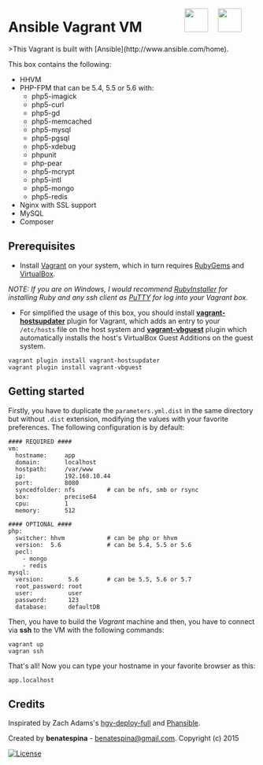 <h1>
    Ansible Vagrant VM
    &nbsp;&nbsp;&nbsp;&nbsp;&nbsp;&nbsp;&nbsp;&nbsp;&nbsp;&nbsp;&nbsp;
    <a href="url"><img src="http://upload.wikimedia.org/wikipedia/commons/8/87/Vagrant.png" height="48"></a>
    &nbsp;
    <a href="url"><img src="http://cdn2.hubspot.net/hub/330046/file-764918166-png/Official_Logos/ansible_circleA_black_small.png?t=1425489360760" height="48"></a>
</h1>
>This Vagrant is built with [Ansible](http://www.ansible.com/home).

This box contains the following:
* HHVM
* PHP-FPM that can be 5.4, 5.5 or 5.6 with:
    - php5-imagick
    - php5-curl
    - php5-gd
    - php5-memcached
    - php5-mysql
    - php5-pgsql
    - php5-xdebug
    - phpunit
    - php-pear
    - php5-mcrypt
    - php5-intl
    - php5-mongo
    - php5-redis
* Nginx with SSL support
* MySQL
* Composer

Prerequisites
-------------
* Install [Vagrant](http://docs.vagrantup.com/v2/installation/index.html) on your system, which in turn requires [RubyGems](https://rubygems.org/pages/download) and [VirtualBox](https://www.virtualbox.org/wiki/Downloads).

*NOTE: If you are on Windows, I would recommend [RubyInstaller](http://rubyinstaller.org/) for installing Ruby and any ssh client as [PuTTY](http://www.chiark.greenend.org.uk/~sgtatham/putty/download.html) for log into your Vagrant box.*

* For simplified the usage of this box, you should install **[vagrant-hostsupdater](https://github.com/cogitatio/vagrant-hostsupdater)** plugin for Vagrant, which adds an entry to your `/etc/hosts` file on the host system and **[vagrant-vbguest](https://github.com/dotless-de/vagrant-vbguest)** plugin which automatically installs the host's VirtualBox Guest Additions on the guest system.
```
vagrant plugin install vagrant-hostsupdater
vagrant plugin install vagrant-vbguest
```
    

Getting started
---------------

Firstly, you have to duplicate the `parameters.yml.dist` in the same directory but without `.dist`
extension, modifying the values with your favorite preferences. The following configuration is by default:

```
#### REQUIRED ####
vm:
  hostname:     app
  domain:       localhost
  hostpath:     /var/www
  ip:           192.168.10.44
  port:         8080
  syncedfolder: nfs         # can be nfs, smb or rsync
  box:          precise64
  cpu:          1
  memory:       512

#### OPTIONAL ####
php:
  switcher: hhvm            # can be php or hhvm
  version:  5.6             # can be 5.4, 5.5 or 5.6
  pecl:
    - mongo
    - redis
mysql:
  version:       5.6        # can be 5.5, 5.6 or 5.7
  root_password: root
  user:          user
  password:      123
  database:      defaultDB
```

Then, you have to build the *Vagrant* machine and then, you have to connect via **ssh** to the VM with the following commands:

    vagrant up
    vagran ssh

That's all! Now you can type your hostname in your favorite browser as this:

    app.localhost

    
Credits
-------
Inspirated by Zach Adams's [hgv-deploy-full](https://github.com/zach-adams/hgv-deploy-full) and [Phansible](http://phansible.com/).

Created by **benatespina** - [benatespina@gmail.com](mailto:benatespina@gmail.com).
Copyright (c) 2015

[![License](http://img.shields.io/:license-mit-yellowgreen.svg)](https://github.com/benatespina/ansible-vagrant/blob/master/LICENSE)